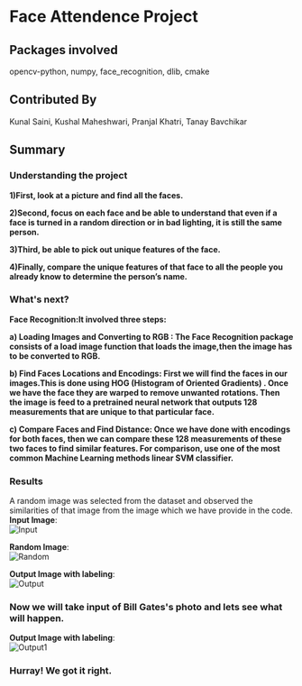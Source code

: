 # Face Attendence Project

## Packages involved
opencv-python, numpy, face_recognition, dlib, cmake

## Contributed By
Kunal Saini, Kushal Maheshwari, Pranjal Khatri, Tanay Bavchikar

## Summary
### Understanding the project
**1)First, look at a picture and find all the faces.**

**2)Second, focus on each face and be able to understand that even if a face is turned in a random direction or in bad lighting, it is still the same person.**

**3)Third, be able to pick out unique features of the face.**

**4)Finally, compare the unique features of that face to all the people you already know to determine the person’s name.**

### What's next?
**Face Recognition:It involved three steps:**

**a) Loading Images and Converting to RGB : The Face Recognition package consists of a load image function that loads the image,then the image has to be converted to RGB.**

**b) Find Faces Locations and Encodings:  First we will find the faces in our images.This is done using HOG (Histogram of Oriented Gradients) . Once we have the face they are warped to remove unwanted rotations. Then the image is feed to a pretrained neural network that outputs 128 measurements that are unique to that particular face.**

**c) Compare Faces and Find Distance: Once we have done with  encodings for both faces, then we can compare these 128 measurements of these two faces to find similar features. For comparison, use one of the most common Machine Learning methods linear SVM classifier.**

### Results
A random image was selected from the dataset and observed the similarities of that image from the image which we have provide in the code.\
**Input Image**:\
![Input](Elon-Musk.jpg)

**Random Image**:\
![Random](Elon-Test.jpg)

**Output Image with labeling**:\
![Output](Elon2-1.jpg)

### Now we will take input of Bill Gates's photo and lets see what will happen.

**Output Image with labeling**:\
![Output1](Elon2-2.jpg)

### Hurray! We got it right.






